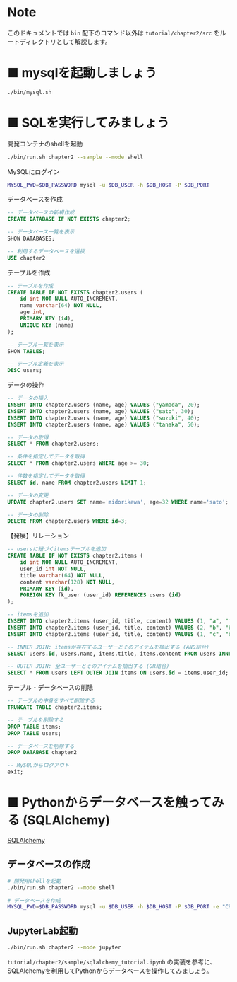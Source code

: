 # Note
このドキュメントでは `bin` 配下のコマンド以外は `tutorial/chapter2/src` をルートディレクトリとして解説します。

# ■ mysqlを起動しましょう

```bash
./bin/mysql.sh
```

# ■ SQLを実行してみましょう

開発コンテナのshellを起動

```bash
./bin/run.sh chapter2 --sample --mode shell
```

MySQLにログイン

```bash
MYSQL_PWD=$DB_PASSWORD mysql -u $DB_USER -h $DB_HOST -P $DB_PORT
```

データベースを作成

```sql
-- データベースの新規作成
CREATE DATABASE IF NOT EXISTS chapter2;

-- データベース一覧を表示
SHOW DATABASES;

-- 利用するデータベースを選択
USE chapter2
```

テーブルを作成

```sql
-- テーブルを作成
CREATE TABLE IF NOT EXISTS chapter2.users (
    id int NOT NULL AUTO_INCREMENT,
    name varchar(64) NOT NULL,
    age int,
    PRIMARY KEY (id),
    UNIQUE KEY (name)
);

-- テーブル一覧を表示
SHOW TABLES;

-- テーブル定義を表示
DESC users;
```

データの操作

```sql
-- データの挿入
INSERT INTO chapter2.users (name, age) VALUES ("yamada", 20);
INSERT INTO chapter2.users (name, age) VALUES ("sato", 30);
INSERT INTO chapter2.users (name, age) VALUES ("suzuki", 40);
INSERT INTO chapter2.users (name, age) VALUES ("tanaka", 50);

-- データの取得
SELECT * FROM chapter2.users;

-- 条件を指定してデータを取得
SELECT * FROM chapter2.users WHERE age >= 30;

-- 件数を指定してデータを取得
SELECT id, name FROM chapter2.users LIMIT 1;

-- データの変更
UPDATE chapter2.users SET name='midorikawa', age=32 WHERE name='sato';

-- データの削除
DELETE FROM chapter2.users WHERE id=3;
```

【発展】リレーション

```sql
-- usersに紐づくitemsテーブルを追加
CREATE TABLE IF NOT EXISTS chapter2.items (
    id int NOT NULL AUTO_INCREMENT,
    user_id int NOT NULL,
    title varchar(64) NOT NULL,
    content varchar(128) NOT NULL,
    PRIMARY KEY (id),
    FOREIGN KEY fk_user (user_id) REFERENCES users (id)
);

-- itemsを追加
INSERT INTO chapter2.items (user_id, title, content) VALUES (1, "a", "foo");
INSERT INTO chapter2.items (user_id, title, content) VALUES (2, "b", "bar");
INSERT INTO chapter2.items (user_id, title, content) VALUES (1, "c", "baz");

-- INNER JOIN: itemsが存在するユーザーとそのアイテムを抽出する (AND結合)
SELECT users.id, users.name, items.title, items.content FROM users INNER JOIN items ON users.id = items.user_id

-- OUTER JOIN: 全ユーザーとそのアイテムを抽出する (OR結合)
SELECT * FROM users LEFT OUTER JOIN items ON users.id = items.user_id;
```

テーブル・データベースの削除

```sql
-- テーブルの中身をすべて削除する
TRUNCATE TABLE chapter2.items;

-- テーブルを削除する
DROP TABLE items;
DROP TABLE users;

-- データベースを削除する
DROP DATABASE chapter2

-- MySQLからログアウト
exit;
```

# ■ Pythonからデータベースを触ってみる (SQLAlchemy)

[SQLAlchemy](https://www.sqlalchemy.org/)

## データベースの作成

```bash
# 開発用shellを起動
./bin/run.sh chapter2 --mode shell

# データベースを作成
MYSQL_PWD=$DB_PASSWORD mysql -u $DB_USER -h $DB_HOST -P $DB_PORT -e "CREATE DATABASE IF NOT EXISTS chapter2"
```

## JupyterLab起動

```bash
./bin/run.sh chapter2 --mode jupyter
```

`tutorial/chapter2/sample/sqlalchemy_tutorial.ipynb` の実装を参考に、SQLAlchemyを利用してPythonからデータベースを操作してみましょう。